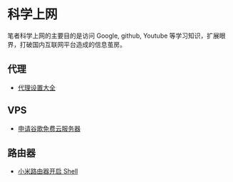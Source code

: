 # 科学上网

笔者科学上网的主要目的是访问 Google, github, Youtube 等学习知识，扩展眼界，打破国内互联网平台造成的信息茧房。


## 代理
- [代理设置大全](https://qileq.com/article/202212150001/)

## VPS 
- [申请谷歌免费云服务器](https://qileq.com/article/202205160001/)

## 路由器
- [小米路由器开启 Shell](https://qileq.com/article/202208210002/)

